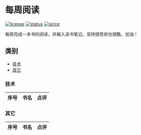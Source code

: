# 每周阅读
[![license](https://badgen.net/badge/license/CC-BY-SA-4.0/green)](https://github.com/yanglbme/weekly-reading/blob/master/LICENSE)
[![status](https://badgen.net/badge/status/updated-weekly/orange)](https://github.com/yanglbme/weekly-reading)
[![since](https://badgen.net/badge/since/2019.03.11/purple)](https://github.com/yanglbme/weekly-reading)

每周完成一本书的阅读，并输入读书笔记。坚持很苦却也很酷，加油！

## 类别
- [技术](#技术)
- [其它](#其它)

### 技术
| 序号 | 书名 | 点评 |
|---|---|---|

### 其它
| 序号 | 书名 | 点评 |
|---|---|---|